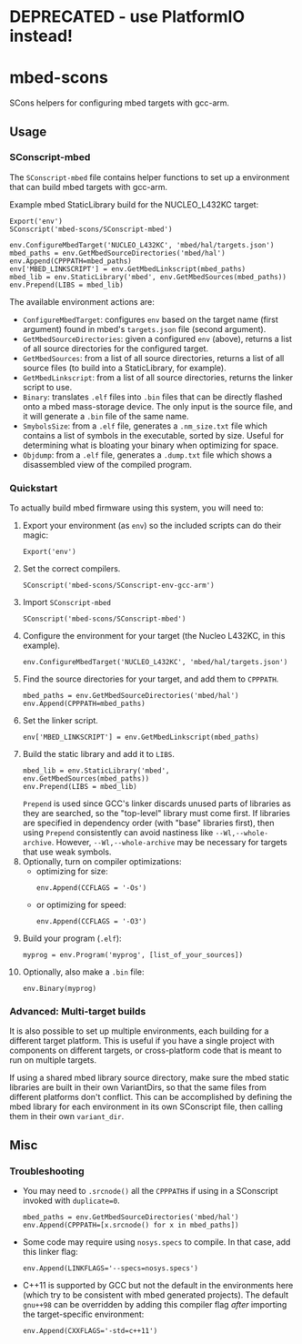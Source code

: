 # DEPRECATED - use PlatformIO instead!

# mbed-scons
SCons helpers for configuring mbed targets with gcc-arm.

## Usage
### SConscript-mbed
The `SConscript-mbed` file contains helper functions to set up a environment
that can build mbed targets with gcc-arm.

Example mbed StaticLibrary build for the NUCLEO_L432KC target:

```
Export('env')
SConscript('mbed-scons/SConscript-mbed')

env.ConfigureMbedTarget('NUCLEO_L432KC', 'mbed/hal/targets.json')
mbed_paths = env.GetMbedSourceDirectories('mbed/hal')
env.Append(CPPPATH=mbed_paths)
env['MBED_LINKSCRIPT'] = env.GetMbedLinkscript(mbed_paths)
mbed_lib = env.StaticLibrary('mbed', env.GetMbedSources(mbed_paths))
env.Prepend(LIBS = mbed_lib)
```

The available environment actions are:
- `ConfigureMbedTarget`: configures `env` based on the target name (first
  argument) found in mbed's `targets.json` file (second argument).
- `GetMbedSourceDirectories`: given a configured `env` (above), returns a
  list of all source directories for the configured target.
- `GetMbedSources`: from a list of all source directories, returns a list of
  all source files (to build into a StaticLibrary, for example).
- `GetMbedLinkscript`: from a list of all source directories, returns the
  linker script to use.
- `Binary`: translates `.elf` files into `.bin` files that can be directly
  flashed onto a mbed mass-storage device. The only input is the source file,
  and it will generate a `.bin` file of the same name.
- `SmybolsSize`: from a `.elf` file, generates a `.nm_size.txt` file which
  contains a list of symbols in the executable, sorted by size. Useful for
  determining what is bloating your binary when optimizing for space.
- `Objdump`: from a `.elf` file, generates a `.dump.txt` file which shows a
  disassembled view of the compiled program.

### Quickstart
To actually build mbed firmware using this system, you will need to:
1.  Export your environment (as `env`) so the included scripts can do their magic:
    ```
    Export('env')
    ```
1.  Set the correct compilers.
    ```
    SConscript('mbed-scons/SConscript-env-gcc-arm')
    ```
1.  Import `SConscript-mbed`
    ```
    SConscript('mbed-scons/SConscript-mbed')
    ```
1.  Configure the environment for your target (the Nucleo L432KC, in this example).
    ```
    env.ConfigureMbedTarget('NUCLEO_L432KC', 'mbed/hal/targets.json')
    ```
1.  Find the source directories for your target, and add them to `CPPPATH`.
    ```
    mbed_paths = env.GetMbedSourceDirectories('mbed/hal')
    env.Append(CPPPATH=mbed_paths)
    ```
1.  Set the linker script.
    ```
    env['MBED_LINKSCRIPT'] = env.GetMbedLinkscript(mbed_paths)
    ```
1.  Build the static library and add it to `LIBS`.
    ```
    mbed_lib = env.StaticLibrary('mbed', env.GetMbedSources(mbed_paths))
    env.Prepend(LIBS = mbed_lib)
    ```
    `Prepend` is used since GCC's linker discards unused parts of libraries as they are searched, so the "top-level" library must come first.
    If libraries are specified in dependency order (with "base" libraries first), then using `Prepend` consistently can avoid nastiness like `--Wl,--whole-archive`.
    However, `--Wl,--whole-archive` may be necessary for targets that use weak symbols.
1.  Optionally, turn on compiler optimizations:
    - optimizing for size:
      ```
      env.Append(CCFLAGS = '-Os')
      ```
    - or optimizing for speed:
      ```
      env.Append(CCFLAGS = '-O3')
      ```
1.  Build your program (`.elf`):
    ```
    myprog = env.Program('myprog', [list_of_your_sources])
    ```
1.  Optionally, also make a `.bin` file:
    ```
    env.Binary(myprog)
    ```
### Advanced: Multi-target builds
It is also possible to set up multiple environments, each building for a
different target platform. This is useful if you have a single project with
components on different targets, or cross-platform code that is meant to run
on multiple targets.

If using a shared mbed library source directory, make sure the mbed static
libraries are built in their own VariantDirs, so that the same files from
different platforms don't conflict. This can be accomplished by defining the
mbed library for each environment in its own SConscript file, then calling them
in their own `variant_dir`.

## Misc
### Troubleshooting
- You may need to `.srcnode()` all the `CPPPATH`s if using in a SConscript
  invoked with `duplicate=0`.

  ```
  mbed_paths = env.GetMbedSourceDirectories('mbed/hal')
  env.Append(CPPPATH=[x.srcnode() for x in mbed_paths])
  ```

- Some code may require using `nosys.specs` to compile. In that case, add this
  linker flag:

  ```
  env.Append(LINKFLAGS='--specs=nosys.specs')
  ```

- C++11 is supported by GCC but not the default in the environments here (which
  try to be consistent with mbed generated projects). The default `gnu++98` can
  be overridden by adding this compiler flag *after* importing the
  target-specific environment:

  ```
  env.Append(CXXFLAGS='-std=c++11')
  ```
